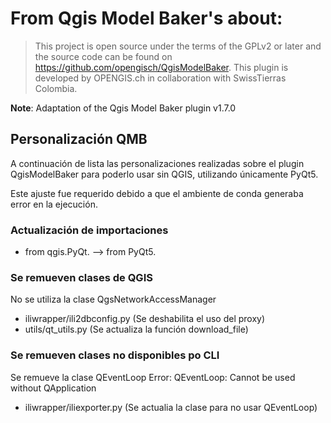 # From Qgis Model Baker's about:

> This project is open source under the terms of the GPLv2 or later and
the source code can be found on https://github.com/opengisch/QgisModelBaker. This plugin is developed by OPENGIS.ch in collaboration with SwissTierras
Colombia.

**Note**: Adaptation of the Qgis Model Baker plugin v1.7.0


## Personalización QMB

A continuación de lista las personalizaciones realizadas sobre el plugin QgisModelBaker para poderlo usar sin QGIS, utilizando únicamente PyQt5.

Este ajuste fue requerido debido a que el ambiente de conda generaba error en la ejecución.


### Actualización de importaciones

- from qgis.PyQt. --> from PyQt5.

### Se remueven clases de QGIS

No se utiliza la clase QgsNetworkAccessManager

- iliwrapper/ili2dbconfig.py (Se deshabilita el uso del proxy)
- utils/qt_utils.py (Se actualiza la función download_file)

### Se remueven clases no disponibles po CLI

Se remueve la clase QEventLoop
Error: QEventLoop: Cannot be used without QApplication

- iliwrapper/iliexporter.py (Se actualia la clase para no usar QEventLoop)